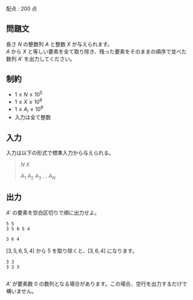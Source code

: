 配点 : $200$ 点

## 問題文

長さ $N$ の整数列 $A$ と整数 $X$ が与えられます。<br>
$A$ から $X$ と等しい要素を全て取り除き、残った要素をそのままの順序で並べた数列 $A'$ を出力してください。  

## 制約

- $1 \le N \le 10^5$
- $1 \le X \le 10^9$
- $1 \le A_i \le 10^9$
- 入力は全て整数

## 入力

入力は以下の形式で標準入力から与えられる。

> $N$ $X$
> 
> $A_1$ $A_2$ $A_3$ $\dots$ $A_N$

## 出力

$A'$ の要素を空白区切りで順に出力せよ。  

```input1
5 5
3 5 6 5 4
```

```output1
3 6 4
```

$[3, 5, 6, 5, 4]$ から $5$ を取り除くと、$[3, 6, 4]$ になります。  

```input2
3 3
3 3 3
```

```output2

```

$A'$ が要素数 $0$ の数列となる場合があります。この場合、空行を出力するだけで構いません。